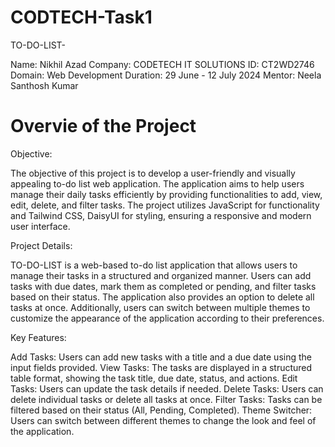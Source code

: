 # CODTECH-Task1

TO-DO-LIST-

Name: Nikhil Azad
Company: CODETECH IT SOLUTIONS
ID: CT2WD2746
Domain: Web Development
Duration: 29 June - 12 July 2024
Mentor: Neela Santhosh Kumar

# Overvie of the Project
    
Objective:

The objective of this project is to develop a user-friendly and visually appealing to-do list web application. The application aims to help users manage their daily tasks efficiently by providing functionalities to add, view, edit, delete, and filter tasks. The project utilizes JavaScript for functionality and Tailwind CSS, DaisyUI for styling, ensuring a responsive and modern user interface.

Project Details:

TO-DO-LIST is a web-based to-do list application that allows users to manage their tasks in a structured and organized manner. Users can add tasks with due dates, mark them as completed or pending, and filter tasks based on their status. The application also provides an option to delete all tasks at once. Additionally, users can switch between multiple themes to customize the appearance of the application according to their preferences.

Key Features:

Add Tasks: Users can add new tasks with a title and a due date using the input fields provided.
View Tasks: The tasks are displayed in a structured table format, showing the task title, due date, status, and actions.
Edit Tasks: Users can update the task details if needed.
Delete Tasks: Users can delete individual tasks or delete all tasks at once.
Filter Tasks: Tasks can be filtered based on their status (All, Pending, Completed).
Theme Switcher: Users can switch between different themes to change the look and feel of the application.

